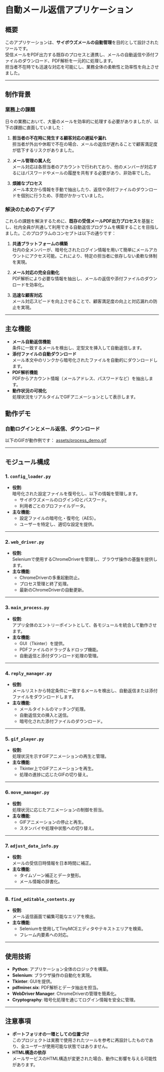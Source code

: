 
# 自動メール返信アプリケーション

## 概要

このアプリケーションは、**サイボウズメールの自動管理**を目的として設計されたツールです。  
受信メールをPDF出力する既存のプロセスと連携し、メールの自動返信や添付ファイルのダウンロード、PDF解析を一元的に処理します。  
担当者不在時でも迅速な対応を可能にし、業務全体の柔軟性と効率性を向上させました。

---

## 制作背景

### 業務上の課題
日々の業務において、大量のメールを効率的に処理する必要がありましたが、以下の課題に直面していました：
1. **担当者の不在時に発生する顧客対応の遅延や漏れ**  
   担当者が外出や休暇で不在の場合、メールの返信が遅れることで顧客満足度が低下するリスクがありました。

2. **メール管理の属人化**  
   メール対応は各担当者のアカウントで行われており、他のメンバーが対応するにはパスワードやメールの履歴を共有する必要があり、非効率でした。

3. **煩雑なプロセス**  
   メール本文から情報を手動で抽出したり、返信や添付ファイルのダウンロードを個別に行うため、手間がかかっていました。

### 解決のためのアイデア
これらの課題を解決するために、**既存の受信メールPDF出力プロセス**を基盤とし、社内全員が共通して利用できる自動返信プログラムを構築することを目指しました。このプログラムのコンセプトは以下の通りです：

1. **共通プラットフォームの構築**  
   社内の全メンバーが、暗号化されたログイン情報を用いて簡単にメールアカウントにアクセス可能。これにより、特定の担当者に依存しない柔軟な体制を実現。

2. **メール対応の完全自動化**  
   PDF解析により必要な情報を抽出し、メールの返信や添付ファイルのダウンロードを効率化。

3. **迅速な顧客対応**  
   メール対応スピードを向上させることで、顧客満足度の向上と対応漏れの防止を実現。

---

## 主な機能

- **メール自動返信機能**  
  条件に一致するメールを検出し、定型文を挿入して自動返信します。
- **添付ファイルの自動ダウンロード**  
  メール本文中のリンクから暗号化されたファイルを自動的にダウンロードします。
- **PDF解析機能**  
  PDFからアカウント情報（メールアドレス、パスワードなど）を抽出します。
- **動作状況の可視化**  
  処理状況をリアルタイムでGIFアニメーションとして表示します。


## 動作デモ

### 自動ログインとメール返信、ダウンロード
以下のGIFが動作例です：
[assets/process_demo.gif](https://github.com/vinsantgrappa/AutoMailReply/blob/main/assets/process_demo.gif)

---

## モジュール構成

### **1. `config_loader.py`**
- **役割**:  
  暗号化された設定ファイルを復号化し、以下の情報を管理します。
  - サイボウズメールのログインIDとパスワード。
  - 利用者ごとのプロファイルデータ。
- **主な機能**:
  - 設定ファイルの暗号化・復号化（AES）。
  - ユーザーを特定し、適切な設定を提供。

---

### **2. `web_driver.py`**
- **役割**:  
  Seleniumで使用するChromeDriverを管理し、ブラウザ操作の基盤を提供します。
- **主な機能**:
  - ChromeDriverの多重起動防止。
  - プロセス管理と終了処理。
  - 最新のChromeDriverの自動更新。

---

### **3. `main_process.py`**
- **役割**:  
  アプリ全体のエントリーポイントとして、各モジュールを統合して動作させます。
- **主な機能**:
  - GUI（Tkinter）を提供。
  - PDFファイルのドラッグ＆ドロップ機能。
  - 自動返信と添付ダウンロード処理の管理。

---

### **4. `reply_manager.py`**
- **役割**:  
  メールリストから特定条件に一致するメールを検出し、自動返信または添付ファイルをダウンロードします。
- **主な機能**:
  - メールタイトルのマッチング処理。
  - 自動返信文の挿入と送信。
  - 暗号化された添付ファイルのダウンロード。

---

### **5. `gif_player.py`**
- **役割**:  
  処理状況を示すGIFアニメーションの再生と管理。
- **主な機能**:
  - Tkinter上でGIFアニメーションを再生。
  - 処理の進捗に応じたGIFの切り替え。

---

### **6. `move_manager.py`**
- **役割**:  
  処理状況に応じたアニメーションの制御を担当。
- **主な機能**:
  - GIFアニメーションの停止と再生。
  - スタンバイや処理中状態への切り替え。

---

### **7. `adjust_data_info.py`**
- **役割**:  
  メールの受信日時情報を日本時間に補正。
- **主な機能**:
  - タイムゾーン補正とデータ整形。
  - メール情報の辞書化。

---

### **8. `find_editable_contents.py`**
- **役割**:  
  メール返信画面で編集可能なエリアを検出。
- **主な機能**:
  - Seleniumを使用してTinyMCEエディタやテキストエリアを検索。
  - フレーム内要素への対応。

---

## 使用技術

- **Python**: アプリケーション全体のロジックを構築。
- **Selenium**: ブラウザ操作の自動化を実現。
- **Tkinter**: GUIを提供。
- **pdfminer.six**: PDF解析とデータ抽出を担当。
- **WebDriver Manager**: ChromeDriverの管理を簡素化。
- **Cryptography**: 暗号化処理を通じてログイン情報を安全に管理。

---

## 注意事項

- **ポートフォリオの一環としての位置づけ**  
  このプロジェクトは実務で使用されたツールを参考に再設計したものであり、全ユーザーが使用可能な状態ではありません。
- **HTML構造の依存**  
  メールサービスのHTML構造が変更された場合、動作に影響を与える可能性があります。
